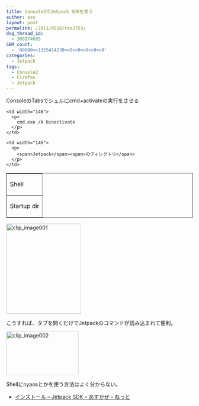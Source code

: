 ```yaml
---
title: Console2でJetpack SDKを使う
author: azu
layout: post
permalink: /2011/0518/res2753/
dsq_thread_id:
  - 306974605
SBM_count:
  - '00000<>1355414230<>0<>0<>0<>0<>0'
categories:
  - Jetpack
tags:
  - Console2
  - Firefox
  - Jetpack
---
```

ConsoleのTabsでシェルにcmd+activateの実行をさせる

<table border="1" cellspacing="0" cellpadding="0" width="214" valign="top">
  <tr>
    <td>
      <p>
        Shell
      </p>
    </td>
    
    <td width="146">
      <p>
        cmd.exe /k binactivate
      </p>
    </td>
  </tr>
  
  <tr>
    <td>
      <p>
        Startup dir
      </p>
    </td>
    
    <td width="146">
      <p>
        <span>Jetpack</span><span>のディレクトリ</span>
      </p>
    </td>
  </tr>
</table>

<div style="direction: ltr">
  <a class="thickbox" href="http://wordpress.local/wp-content/uploads/2011/05/clip_image001.png"><img style="background-image: none; border-right-width: 0px; padding-left: 0px; padding-right: 0px; display: inline; border-top-width: 0px; border-bottom-width: 0px; border-left-width: 0px; padding-top: 0px" title="clip_image001" border="0" alt="clip_image001" src="http://wordpress.local/wp-content/uploads/2011/05/clip_image001_thumb.png" width="202" height="244" /></a>
</div>

こうすれば、タブを開くだけでJetpackのコマンドが読み込まれて便利。

<a class="thickbox" href="http://wordpress.local/wp-content/uploads/2011/05/clip_image002.png"><img style="background-image: none; border-right-width: 0px; padding-left: 0px; padding-right: 0px; display: inline; border-top-width: 0px; border-bottom-width: 0px; border-left-width: 0px; padding-top: 0px" title="clip_image002" border="0" alt="clip_image002" src="http://wordpress.local/wp-content/uploads/2011/05/clip_image002_thumb.png" width="195" height="118" /></a>

Shellにnyaosとかを使う方法はよく分からない。

*   [インストール &#8211; Jetpack SDK &#8211; あすかぜ・ねっと][1]

 [1]: http://www.asukaze.net/etc/jetpack/install.html